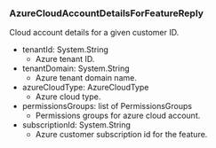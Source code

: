 ### AzureCloudAccountDetailsForFeatureReply
Cloud account details for a given customer ID.

- tenantId: System.String
  - Azure tenant ID.
- tenantDomain: System.String
  - Azure tenant domain name.
- azureCloudType: AzureCloudType
  - Azure cloud type.
- permissionsGroups: list of PermissionsGroups
  - Permissions groups for azure cloud account.
- subscriptionId: System.String
  - Azure customer subscription id for the feature.
